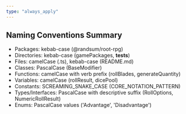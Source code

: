```yaml
---
type: "always_apply"
---
```


## Naming Conventions Summary

- Packages: kebab-case (@randsum/root-rpg)
- Directories: kebab-case (gamePackages, __tests__)
- Files: camelCase (.ts), kebab-case (README.md)
- Classes: PascalCase (BaseModifier)
- Functions: camelCase with verb prefix (rollBlades, generateQuantity)
- Variables: camelCase (rollResult, dicePool)
- Constants: SCREAMING_SNAKE_CASE (CORE_NOTATION_PATTERN)
- Types/Interfaces: PascalCase with descriptive suffix (RollOptions, NumericRollResult)
- Enums: PascalCase values ('Advantage', 'Disadvantage')
